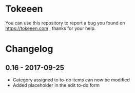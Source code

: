 # Tokeeen

You can use this repository to report a bug you found on https://tokeeen.com , thanks for your help.

# Changelog

## 0.16 - 2017-09-25

* Category assigned to to-do items can now be modified
* Added placeholder in the edit to-do form
